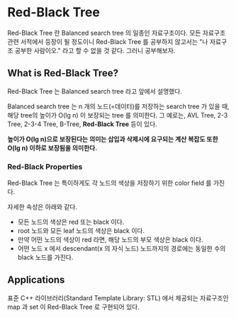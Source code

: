 # Red-Black Tree

Red-Black Tree 란 Balanced search tree 의 일종인 자료구조이다. 모든 자료구조 관련 서적에서 등장이 될 정도이니 Red-Black Tree 를 공부하지 않고서는 "나 자료구조 공부한 사람이오." 라고 할 수 없을 것 같다. 그러니 공부해보자.

## What is Red-Black Tree?

Red-Black Tree 는 Balanced search tree 라고 앞에서 설명했다.

Balanced search tree 는 n 개의 노드(=데이터)를 저장하는 search tree 가 있을 때, 해당 tree의 높이가 O(lg n) 이 보장되는 tree 를 의미한다. 그 예로는, AVL Tree, 2-3 Tree, 2-3-4 Tree, B-Tree, **Red-Black Tree** 등이 있다.

**높이가 O(lg n)으로 보장된다는 의미는 삽입과 삭제시에 요구되는 계산 복잡도 또한 O(lg n) 이하로 보장됨을 의미한다.**

### Red-Black Properties

Red-Black Tree 는 특이하게도 각 노드의 색상을 저장하기 위한 color field 를 가진다.

자세한 속성은 아래와 같다.
- 모든 노드의 색상은 red 또는 black 이다.
- root 노드와 모든 leaf 노드의 색상은 black 이다.
- 만약 어떤 노드의 색상이 red 라면, 해당 노드의 부모 색상은 black 이다.
- 어떤 노드 x 에서 descendant(x 의 자식 노드) 노드까지의 경로에는 동일한 수의 black 노드를 가진다.


## Applications

표준 C++ 라이브러리(Standard Template Library: STL) 에서 제공되는 자료구조인 map 과 set 이 Red-Black Tree 로 구현되어 있다.

